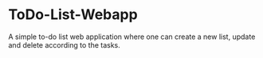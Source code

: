 # ToDo-List-Webapp
A simple to-do list web application where one can create a new list, update and delete according to the tasks.
